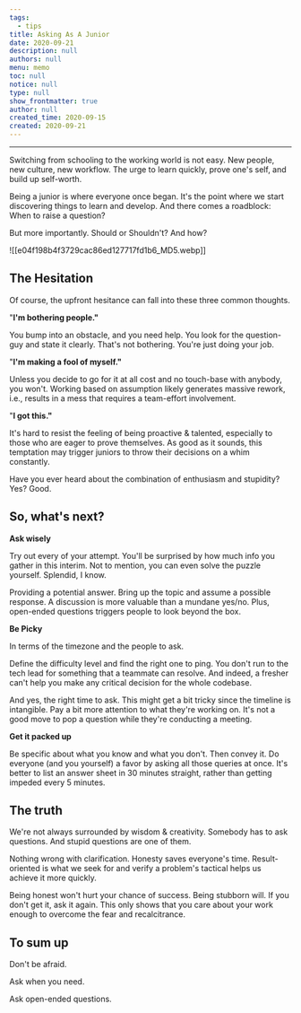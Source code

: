 ```yaml
---
tags: 
  - tips
title: Asking As A Junior
date: 2020-09-21
description: null
authors: null
menu: memo
toc: null
notice: null
type: null
show_frontmatter: true
author: null
created_time: 2020-09-15
created: 2020-09-21
---
```


---

Switching from schooling to the working world is not easy. New people, new culture, new workflow. The urge to learn quickly, prove one's self, and build up self-worth.

Being a junior is where everyone once began. It's the point where we start discovering things to learn and develop. And there comes a roadblock: When to raise a question?

But more importantly. Should or Shouldn't? And how?


![[e04f198b4f3729cac86ed127717fd1b6_MD5.webp]]


## The Hesitation

Of course, the upfront hesitance can fall into these three common thoughts.

"**I'm bothering people."** 

You bump into an obstacle, and you need help. You look for the question-guy and state it clearly. That's not bothering. You're just doing your job.


"**I'm making a fool of myself."** 

Unless you decide to go for it at all cost and no touch-base with anybody, you won't. Working based on assumption likely generates massive rework, i.e., results in a mess that requires a team-effort involvement.


"**I got this."** 

It's hard to resist the feeling of being proactive & talented, especially to those who are eager to prove themselves. As good as it sounds, this temptation may trigger juniors to throw their decisions on a whim constantly.

Have you ever heard about the combination of enthusiasm and stupidity? Yes? Good.

## So, what's next?

**Ask wisely**

Try out every of your attempt. You'll be surprised by how much info you gather in this interim. Not to mention, you can even solve the puzzle yourself. Splendid, I know. 

Providing a potential answer. Bring up the topic and assume a possible response. A discussion is more valuable than a mundane yes/no. Plus, open-ended questions triggers people to look beyond the box. 

**Be Picky**

In terms of the timezone and the people to ask.

Define the difficulty level and find the right one to ping. You don't run to the tech lead for something that a teammate can resolve. And indeed, a fresher can't help you make any critical decision for the whole codebase.

And yes, the right time to ask. This might get a bit tricky since the timeline is intangible. Pay a bit more attention to what they're working on. It's not a good move to pop a question while they're conducting a meeting.

**Get it packed up**

Be specific about what you know and what you don't. Then convey it. Do everyone (and you yourself) a favor by asking all those queries at once. It's better to list an answer sheet in 30 minutes straight, rather than getting impeded every 5 minutes.

## The truth

We're not always surrounded by wisdom & creativity. Somebody has to ask questions. And stupid questions are one of them.

Nothing wrong with clarification. Honesty saves everyone's time. Result-oriented is what we seek for and verify a problem's tactical helps us achieve it more quickly.

Being honest won't hurt your chance of success. Being stubborn will. If you don't get it, ask it again. This only shows that you care about your work enough to overcome the fear and recalcitrance.

## To sum up

Don't be afraid.

Ask when you need.

Ask open-ended questions.

